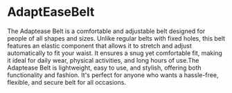 # AdaptEaseBelt 
The Adaptease Belt is a comfortable and adjustable belt designed for people of all shapes and sizes. Unlike regular belts with fixed holes, this belt features an elastic component that allows it to stretch and adjust automatically to fit your waist. It ensures a snug yet comfortable fit, making it ideal for daily wear, physical activities, and long hours of use.The Adaptease Belt is lightweight, easy to use, and stylish, offering both functionality and fashion. It's perfect for anyone who wants a hassle-free, flexible, and secure belt for all occasions.
